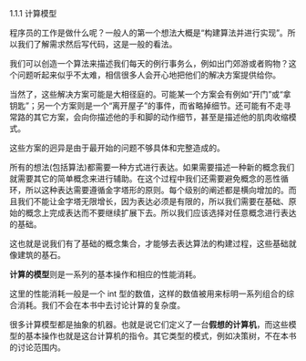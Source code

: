 1.1.1 计算模型

程序员的工作是做什么呢？一般人的第一个想法大概是“构建算法并进行实现”。所以我们了解需求然后写代码，这是一般的看法。

我们可以创造一个算法来描述我们每天的例行事务么，例如出门郊游或者购物？这个问题听起来似乎不太难，相信很多人会开心地把他们的解决方案提供给你。

当然了，这些解决方案可能是大相径庭的。可能某一个方案会有例如“开门”或“拿钥匙”；另一个方案则是一个“离开屋子”的事件，而省略掉细节。还可能有不走寻常路的其它方案，会向你描述他的手和脚的动作细节，甚至是描述他的肌肉收缩模式。

这些方案的迥异是由于最开始的问题不够具体和完整造成的。

所有的想法\(包括算法\)都需要一种方式进行表达。如果需要描述一种新的概念我们就需要其它的简单概念来进行辅助。在这个过程中我们还需要避免概念的恶性循环，所以这种表达需要遵循金字塔形的原则。每个级别的阐述都是横向增加的。而且我们不能让金字塔无限增长，因为表达必须是有限的，所以我们需要在基础、原始的概念上完成表达而不要继续扩展下去。所以我们应该选择对任意概念进行表达的基础。

这也就是说我们有了基础的概念集合，才能够去表达算法的构建过程，这些基础就像建筑的基石。

**计算的模型**则是一系列的基本操作和相应的性能消耗。

这里的性能消耗一般是一个 int 型的数值，这样的数值被用来标明一系列组合的综合消耗。我们不会在本书中去讨论计算的复杂度。

很多计算模型都是抽象的机器。也就是说它们定义了一台**假想的计算机**，而这些模型的基本操作也就是这台计算机的指令。其它类型的模式，例如决策树，不在本书的讨论范围内。

